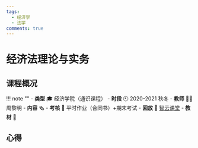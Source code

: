 ```yaml
---
tags:
  - 经济学
  - 法学
comments: true
---
```


# 经济法理论与实务

## 课程概况
!!! note ""
    - **类型** 🎓 经济学院（通识课程）
    - **时段** 🕙 2020-2021 秋冬
    - **教师** 🧑‍🏫 周黎明
    - **内容** 🗞️ 
    - **考核** 📝 平时作业（合同书）+期末考试
    - **回放** 🔗 [智云课堂]()
    - **教材** 📙 

## 心得